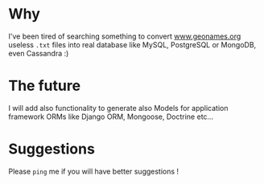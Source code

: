 # Why
<p>
I've been tired of searching something to convert <a href="http://www.geonames.org/">www.geonames.org</a> 
useless <code>.txt</code> files into real database like MySQL, PostgreSQL or MongoDB, even Cassandra :)
</p>

# The future
<p>
I will add also functionality to generate also Models for application framework ORMs like Django ORM, Mongoose, Doctrine etc...
</p>

# Suggestions
<p>
Please <code>ping</code> me if you will have better suggestions !
</p>
